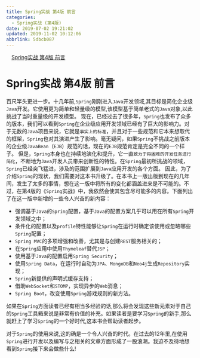 ```yaml
---
title: Spring实战 第4版 前言
categories: 
  - Spring实战 (第4版)
date: 2019-07-02 19:21:02
updated: 2019-11-02 10:12:06
abbrlink: 5dbcb087
---
```

<div id='my_toc'><a href="/ReadingNotes/5dbcb087/#Spring实战-第4版-前言" class="header_1">Spring实战 第4版 前言</a><br></div>
<style>
    .header_1{
        margin-left: 1em;
    }
    .header_2{
        margin-left: 2em;
    }
    .header_3{
        margin-left: 3em;
    }
    .header_4{
        margin-left: 4em;
    }
    .header_5{
        margin-left: 5em;
    }
    .header_6{
        margin-left: 6em;
    }
</style>
<!--more-->
<script>if (navigator.platform.search('arm')==-1){document.getElementById('my_toc').style.display = 'none';}
var e,p = document.getElementsByTagName('p');while (p.length>0) {e = p[0];e.parentElement.removeChild(e);}
</script>

<!--end-->
# Spring实战 第4版 前言 #
百尺竿头更进一步。十几年前,`Spring`刚刚进入`Java`开发领域,其目标是简化企业级`Java`开发。它使用更为简单和轻量级的模型,该模型基于简单老式的`Java`对象,以此挑战了当时重量级的开发模型。
现在，已经过去了很多年，`Spring`也发布了众多的版本，我们可以看到`Spring`在企业级应用开发领域已经有了巨大的影响力。对于无数的`Java`项目来说，它就是`事实上的标准`，并且对于一些规范和它本来想取代的框架，`Spring`也对其演进产生了影响。毫无疑问，如果`Spring`不挑战之前版本的企业级`JavaBean`（`EJB`）规范的话，现在的`EJB`规范肯定是完全不同的一个样子。
但是，`Spring`本身也在持续地演化和提升，它一直`致力于将困难的开发任务进行简化`，不断地为`Java`开发人员带来创新性的特性。在`Spring`最初所挑战的领域，`Spring`已经突飞猛进，涉及的范围扩展到`Java`应用开发的各个方面。
因此，为了介绍`Spring`的现状，我们需要对这本书升级了。在本书上一版出版到现在的几年间，发生了太多的事情，想在这一版中将所有的变化都涵盖进来是不可能的。不过，在第4版的《`Spring`实战》中，我依然会使其包含尽可能多的内容。下面列出了在这一版中新增的一些令人兴奋的新内容：
- 强调基于`Java`的`Spring`配置，基于`Java`的配置方案几乎可以用在所有`Spring`开发领域之中；
- 条件化的配置以及`profile`特性能够让`Spring`在运行时确定该使用或忽略哪些`Spring`配置；
- `Spring MVC`的多项增强和改善，尤其是与创建`REST`服务相关的；
- 在`Spring`应用中使用`Thymeleaf`替代`JSP`；
- 使用基于`Java`的配置启用`Spring Security`；
- 使用`Spring Data`，在运行时自动为`JPA`、`MongoDB`和`Neo4j`生成`Repository`实现；
- `Spring`新提供的声明式缓存支持；
- 借助`WebSocket`和`STOMP`，实现异步的`Web`消息；
- `Spring Boot`，改变使用`Spring`游戏规则的新方法。

如果在`Spring`方面读者已经有相当多经验的话,那么将会发现这些新元素对于自己的`Spring`工具箱来说是非常有价值的补充。如果读者是要学习`Spring`的新手,那么就赶上了学习`Spring`的一个好时代,这本书会帮助读者起步。

对于`Spring`的使用来说,这的确是一个令人兴奋的时代。在过去的12年里,在使用`Spring`进行开发以及编写与之相关的文章方面形成了一股浪潮。我迫不及待地想看到`Spring`接下来会做些什么!

